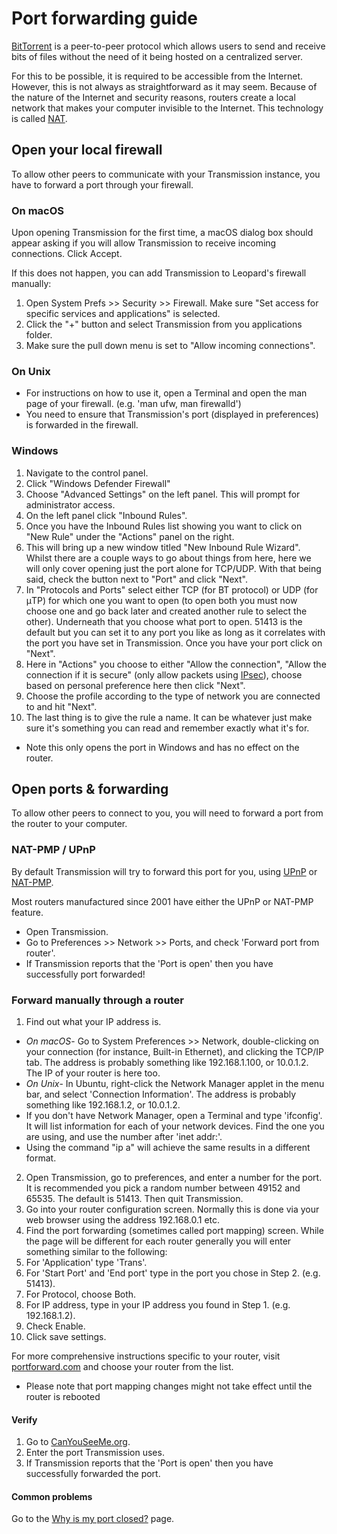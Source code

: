 # Port forwarding guide
[BitTorrent](https://en.wikipedia.org/wiki/BitTorrent_protocol) is a peer-to-peer protocol which allows users to send and receive bits of files without the need of it being hosted on a centralized server.

For this to be possible, it is required to be accessible from the Internet. However, this is not always as straightforward as it may seem. Because of the nature of the Internet and security reasons, routers create a local network that makes your computer invisible to the Internet. This technology is called [NAT](https://en.wikipedia.org/wiki/Network_address_translation).

## Open your local firewall
To allow other peers to communicate with your Transmission instance, you have to forward a port through your firewall.

### On macOS
Upon opening Transmission for the first time, a macOS dialog box should appear asking if you will allow Transmission to receive incoming connections. Click Accept.

If this does not happen, you can add Transmission to Leopard's firewall manually:
 1. Open System Prefs >> Security >> Firewall. Make sure "Set access for specific services and applications" is selected.
 1. Click the "+" button and select Transmission from you applications folder.
 1. Make sure the pull down menu is set to "Allow incoming connections".

### On Unix
 * For instructions on how to use it, open a Terminal and open the man page of your firewall. (e.g. 'man ufw, man firewalld')
 * You need to ensure that Transmission's port (displayed in preferences) is forwarded in the firewall.

### Windows
 1. Navigate to the control panel.
 1. Click "Windows Defender Firewall"
 1. Choose "Advanced Settings" on the left panel. This will prompt for administrator access.
 1. On the left panel click "Inbound Rules".
 1. Once you have the Inbound Rules list showing you want to click on "New Rule" under the "Actions" panel on the right.
 1. This will bring up a new window titled "New Inbound Rule Wizard". Whilst there are a couple ways to go about things from here, here we will only cover opening just the port alone for TCP/UDP. With that being said, check the button next to "Port" and click "Next".
 1. In "Protocols and Ports" select either TCP (for BT protocol) or UDP (for μTP) for which one you want to open (to open both you must now choose one and go back later and created another rule to select the other). Underneath that you choose what port to open. 51413 is the default but you can set it to any port you like as long as it correlates with the port you have set in Transmission. Once you have your port click on "Next".
 1. Here in "Actions" you choose to either "Allow the connection", "Allow the connection if it is secure" (only allow packets using [IPsec](https://en.wikipedia.org/wiki/IPsec)), choose based on personal preference here then click "Next".
 1. Choose the profile according to the type of network you are connected to and hit "Next".
 1. The last thing is to give the rule a name. It can be whatever just make sure it's something you can read and remember exactly what it's for.

  * Note this only opens the port in Windows and has no effect on the router.

## Open ports & forwarding
To allow other peers to connect to you, you will need to forward a port from the router to your computer.

### NAT-PMP / UPnP
By default Transmission will try to forward this port for you, using [UPnP]([https://en.wikipedia.org/wiki/UPnP) or [NAT-PMP](https://en.wikipedia.org/wiki/NAT-PMP).

Most routers manufactured since 2001 have either the UPnP or NAT-PMP feature.

 * Open Transmission.
 * Go to Preferences >> Network >> Ports, and check 'Forward port from router'.
 * If Transmission reports that the 'Port is open' then you have successfully port forwarded!

### Forward manually through a router
 1. Find out what your IP address is.
  * *On macOS*- Go to System Preferences >> Network, double-clicking on your connection (for instance, Built-in Ethernet), and clicking the TCP/IP tab. The address is probably something like 192.168.1.100, or 10.0.1.2. The IP of your router is here too.
  * *On Unix*- In Ubuntu, right-click the Network Manager applet in the menu bar, and select 'Connection Information'. The address is probably something like 192.168.1.2, or 10.0.1.2.
   * If you don't have Network Manager, open a Terminal and type 'ifconfig'. It will list information for each of your network devices. Find the one you are using, and use the number after 'inet addr:'.
   * Using the command "ip a" will achieve the same results in a different format.
 2. Open Transmission, go to preferences, and enter a number for the port. It is recommended you pick a random number between 49152 and 65535. The default is 51413. Then quit Transmission.
 3. Go into your router configuration screen. Normally this is done via your web browser using the address 192.168.0.1 etc.
 4. Find the port forwarding (sometimes called port mapping) screen. While the page will be different for each router generally you will enter something similar to the following:
 5. For 'Application' type 'Trans'.
 6. For 'Start Port' and 'End port' type in the port you chose in Step 2. (e.g. 51413).
 7. For Protocol, choose Both.
 8. For IP address, type in your IP address you found in Step 1. (e.g. 192.168.1.2).
 9. Check Enable.
 10. Click save settings.

For more comprehensive instructions specific to your router, visit [portforward.com](https://www.portforward.com/english/routers/port_forwarding/routerindex.htm) and choose your router from the list.

  * Please note that port mapping changes might not take effect until the router is rebooted


#### Verify
 1. Go to [CanYouSeeMe.org](https://www.canyouseeme.org/).
 1. Enter the port Transmission uses.
 1. If Transmission reports that the 'Port is open' then you have successfully forwarded the port.

#### Common problems
Go to the [Why is my port closed?](Why-is-my-port-closed.md) page.
